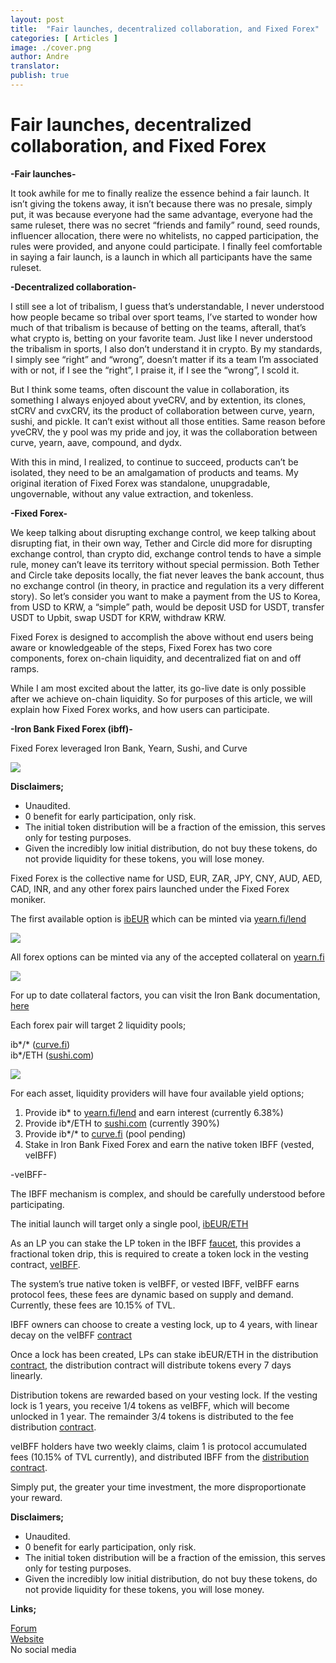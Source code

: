 ```yaml
---
layout: post
title:  "Fair launches, decentralized collaboration, and Fixed Forex"
categories: [ Articles ]
image: ./cover.png
author: Andre
translator:
publish: true
---
```


# Fair launches, decentralized collaboration, and Fixed Forex

**\-Fair launches-**

It took awhile for me to finally realize the essence behind a fair launch. It isn’t giving the tokens away, it isn’t because there was no presale, simply put, it was because everyone had the same advantage, everyone had the same ruleset, there was no secret “friends and family” round, seed rounds, influencer allocation, there were no whitelists, no capped participation, the rules were provided, and anyone could participate. I finally feel comfortable in saying a fair launch, is a launch in which all participants have the same ruleset.

**\-Decentralized collaboration-**

I still see a lot of tribalism, I guess that’s understandable, I never understood how people became so tribal over sport teams, I’ve started to wonder how much of that tribalism is because of betting on the teams, afterall, that’s what crypto is, betting on your favorite team. Just like I never understood the tribalism in sports, I also don’t understand it in crypto. By my standards, I simply see “right” and “wrong”, doesn’t matter if its a team I’m associated with or not, if I see the “right”, I praise it, if I see the “wrong”, I scold it.

But I think some teams, often discount the value in collaboration, its something I always enjoyed about yveCRV, and by extention, its clones, stCRV and cvxCRV, its the product of collaboration between curve, yearn, sushi, and pickle. It can’t exist without all those entities. Same reason before yveCRV, the y pool was my pride and joy, it was the collaboration between curve, yearn, aave, compound, and dydx.

With this in mind, I realized, to continue to succeed, products can’t be isolated, they need to be an amalgamation of products and teams. My original iteration of Fixed Forex was standalone, unupgradable, ungovernable, without any value extraction, and tokenless.

**\-Fixed Forex-**

We keep talking about disrupting exchange control, we keep talking about disrupting fiat, in their own way, Tether and Circle did more for disrupting exchange control, than crypto did, exchange control tends to have a simple rule, money can’t leave its territory without special permission. Both Tether and Circle take deposits locally, the fiat never leaves the bank account, thus no exchange control (in theory, in practice and regulation its a very different story). So let’s consider you want to make a payment from the US to Korea, from USD to KRW, a “simple” path, would be deposit USD for USDT, transfer USDT to Upbit, swap USDT for KRW, withdraw KRW.

Fixed Forex is designed to accomplish the above without end users being aware or knowledgeable of the steps, Fixed Forex has two core components, forex on-chain liquidity, and decentralized fiat on and off ramps.

While I am most excited about the latter, its go-live date is only possible after we achieve on-chain liquidity. So for purposes of this article, we will explain how Fixed Forex works, and how users can participate.

**\-Iron Bank Fixed Forex (ibff)-**

Fixed Forex leveraged Iron Bank, Yearn, Sushi, and Curve

![](image1.jpg)

**Disclaimers;**

- Unaudited.
- 0 benefit for early participation, only risk.
- The initial token distribution will be a fraction of the emission, this serves only for testing purposes.
- Given the incredibly low initial distribution, do not buy these tokens, do not provide liquidity for these tokens, you will lose money.

Fixed Forex is the collective name for USD, EUR, ZAR, JPY, CNY, AUD, AED, CAD, INR, and any other forex pairs launched under the Fixed Forex moniker.

The first available option is [ibEUR](https://www.coingecko.com/en/coins/iron-bank-euro) which can be minted via [yearn.fi/lend](https://yearn.fi/lend)

![](image2.png)

All forex options can be minted via any of the accepted collateral on [yearn.fi](https://yearn.fi/lend)

![](image3.png)

For up to date collateral factors, you can visit the Iron Bank documentation, [here](https://docs.cream.finance/iron-bank/collateral-and-reserve-factor)

Each forex pair will target 2 liquidity pools;

ib\*/\* ([curve.fi](https://curve.fi/))  
ib\*/ETH ([sushi.com](https://sushi.com/))

![](image4.png)

For each asset, liquidity providers will have four available yield options;

1.  Provide ib\* to [yearn.fi/lend](https://yearn.fi/lend) and earn interest (currently 6.38%)
2.  Provide ib\*/ETH to [sushi.com](https://sushi.com/) (currently 390%)
3.  Provide ib\*/\* to [curve.fi](https://curve.fi/) (pool pending)
4.  Stake in Iron Bank Fixed Forex and earn the native token IBFF (vested, veIBFF)

\-veIBFF-

The IBFF mechanism is complex, and should be carefully understood before participating.

The initial launch will target only a single pool, [ibEUR/ETH](https://analytics.sushi.com/tokens/0x96e61422b6a9ba0e068b6c5add4ffabc6a4aae27)

As an LP you can stake the LP token in the IBFF [faucet](https://etherscan.io/address/0x7d254d9adc588126edaee52a1029278180a802e8), this provides a fractional token drip, this is required to create a token lock in the vesting contract, [veIBFF](https://etherscan.io/address/0x4d0518c9136025903751209ddddf6c67067357b1).

The system’s true native token is veIBFF, or vested IBFF, veIBFF earns protocol fees, these fees are dynamic based on supply and demand. Currently, these fees are 10.15% of TVL.

IBFF owners can choose to create a vesting lock, up to 4 years, with linear decay on the veIBFF [contract](https://etherscan.io/address/0x4d0518c9136025903751209ddddf6c67067357b1)

Once a lock has been created, LPs can stake ibEUR/ETH in the distribution [contract](https://etherscan.io/address/0x1da8a6fe33bd35b99505d67843eec9fa124f2d4b), the distribution contract will distribute tokens every 7 days linearly.

Distribution tokens are rewarded based on your vesting lock. If the vesting lock is 1 years, you receive 1/4 tokens as veIBFF, which will become unlocked in 1 year. The remainder 3/4 tokens is distributed to the fee distribution [contract](https://etherscan.io/address/0x83893c4a42f8654c2dd4ff7b4a7cd0e33ae8c859).

veIBFF holders have two weekly claims, claim 1 is protocol accumulated fees (10.15% of TVL currently), and distributed IBFF from the [distribution contract](https://etherscan.io/address/0x83893c4a42f8654c2dd4ff7b4a7cd0e33ae8c859).

Simply put, the greater your time investment, the more disproportionate your reward.

**Disclaimers;**

- Unaudited.
- 0 benefit for early participation, only risk.
- The initial token distribution will be a fraction of the emission, this serves only for testing purposes.
- Given the incredibly low initial distribution, do not buy these tokens, do not provide liquidity for these tokens, you will lose money.

**Links;**

[Forum](https://gov.yearn.finance/c/projects/fixed-forex/26)  
[Website](https://yearn.fi/lend)  
No social media
